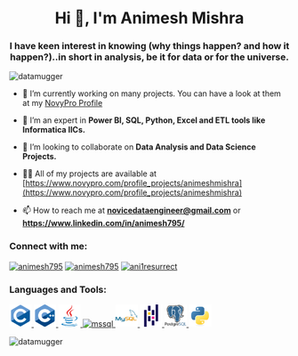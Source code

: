 <h1 align="center">Hi 👋, I'm Animesh Mishra</h1>
<h3 align="center">I have keen interest in knowing (why things happen? and how it happen?)..in short in analysis, be it for data or for the universe.</h3>

<p align="left"> <img src="https://komarev.com/ghpvc/?username=datamugger&label=Profile%20views&color=0e75b6&style=flat" alt="datamugger" /> </p>

- 🔭 I’m currently working on many projects. You can have a look at them at my [NovyPro Profile](https://www.novypro.com/profile_projects/animeshmishra)

- 🌱 I’m an expert in  **Power BI, SQL, Python, Excel and ETL tools like Informatica IICs.**

- 👯 I’m looking to collaborate on **Data Analysis and Data Science Projects.**

- 👨‍💻 All of my projects are available at [https://www.novypro.com/profile_projects/animeshmishra](https://www.novypro.com/profile_projects/animeshmishra)

- 📫 How to reach me at **novicedataengineer@gmail.com** or **https://www.linkedin.com/in/animesh795/**

<h3 align="left">Connect with me:</h3>
<p align="left">
<a href="https://linkedin.com/in/animesh795" target="blank"><img align="center" src="https://raw.githubusercontent.com/rahuldkjain/github-profile-readme-generator/master/src/images/icons/Social/linked-in-alt.svg" alt="animesh795" height="30" width="40" /></a>
<a href="https://kaggle.com/animesh795" target="blank"><img align="center" src="https://raw.githubusercontent.com/rahuldkjain/github-profile-readme-generator/master/src/images/icons/Social/kaggle.svg" alt="animesh795" height="30" width="40" /></a>
<a href="https://www.hackerrank.com/ani1resurrect" target="blank"><img align="center" src="https://raw.githubusercontent.com/rahuldkjain/github-profile-readme-generator/master/src/images/icons/Social/hackerrank.svg" alt="ani1resurrect" height="30" width="40" /></a>
</p>

<h3 align="left">Languages and Tools:</h3>
<p align="left"> <a href="https://www.cprogramming.com/" target="_blank" rel="noreferrer"> <img src="https://raw.githubusercontent.com/devicons/devicon/master/icons/c/c-original.svg" alt="c" width="40" height="40"/> </a> <a href="https://www.w3schools.com/cpp/" target="_blank" rel="noreferrer"> <img src="https://raw.githubusercontent.com/devicons/devicon/master/icons/cplusplus/cplusplus-original.svg" alt="cplusplus" width="40" height="40"/> </a> <a href="https://www.java.com" target="_blank" rel="noreferrer"> <img src="https://raw.githubusercontent.com/devicons/devicon/master/icons/java/java-original.svg" alt="java" width="40" height="40"/> </a> <a href="https://www.microsoft.com/en-us/sql-server" target="_blank" rel="noreferrer"> <img src="https://www.svgrepo.com/show/303229/microsoft-sql-server-logo.svg" alt="mssql" width="40" height="40"/> </a> <a href="https://www.mysql.com/" target="_blank" rel="noreferrer"> <img src="https://raw.githubusercontent.com/devicons/devicon/master/icons/mysql/mysql-original-wordmark.svg" alt="mysql" width="40" height="40"/> </a> <a href="https://pandas.pydata.org/" target="_blank" rel="noreferrer"> <img src="https://raw.githubusercontent.com/devicons/devicon/2ae2a900d2f041da66e950e4d48052658d850630/icons/pandas/pandas-original.svg" alt="pandas" width="40" height="40"/> </a> <a href="https://www.postgresql.org" target="_blank" rel="noreferrer"> <img src="https://raw.githubusercontent.com/devicons/devicon/master/icons/postgresql/postgresql-original-wordmark.svg" alt="postgresql" width="40" height="40"/> </a> <a href="https://www.python.org" target="_blank" rel="noreferrer"> <img src="https://raw.githubusercontent.com/devicons/devicon/master/icons/python/python-original.svg" alt="python" width="40" height="40"/> </a> </p>

<p><img align="center" src="https://github-readme-stats.vercel.app/api/top-langs?username=datamugger&show_icons=true&locale=en&layout=compact" alt="datamugger" /></p>
